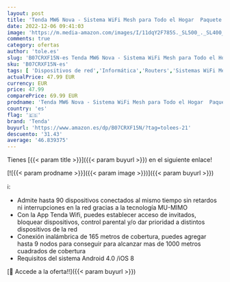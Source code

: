 ```yaml
---
layout: post
title: 'Tenda MW6 Nova - Sistema WiFi Mesh para Todo el Hogar  Paquete de 1  Cobertura de Doble Banda de hasta 165 m²  MU-MIMO  Control Parental  Funciona con Alexa '
date: 2022-12-06 09:41:03
image: 'https://m.media-amazon.com/images/I/11dqY2F785S._SL500_._SL400_.jpg'
comments: true
category: ofertas
author: 'tole.es'
slug: 'B07CRXF15N-es Tenda MW6 Nova - Sistema WiFi Mesh para Todo el Hogar...'
sku: 'B07CRXF15N-es'
tags: [ 'Dispositivos de red','Informática','Routers','Sistemas WiFi Mesh','alexa','tenda','🇪🇸', ]
actualPrice: 47.99 EUR
currency: EUR
price: 47.99
comparePrice: 69.99 EUR
prodname: 'Tenda MW6 Nova - Sistema WiFi Mesh para Todo el Hogar  Paquete de 1  Cobertura de Doble Banda de hasta 165 m²  MU-MIMO  Control Parental  Funciona con Alexa '
country: 'es'
flag: '🇪🇸'
brand: 'Tenda'
buyurl: 'https://www.amazon.es/dp/B07CRXF15N/?tag=tolees-21'
descuento: '31.43'
average: '46.839375'
---
```


Tienes [{{< param title >}}]({{< param buyurl >}}) en el siguiente enlace!

[![{{< param prodname >}}]({{< param image >}})]({{< param buyurl >}})

ℹ️:

- Admite hasta 90 dispositivos conectados al mismo tiempo sin retardos ni interrupciones en la red gracias a la tecnología MU-MIMO
- Con la App Tenda Wifi, puedes establecer acceso de invitados, bloquear dispositivos, control parental y/o dar prioridad a distintos dispositivos de la red
- Conexión inalámbrica de 165 metros de cobertura, puedes agregar hasta 9 nodos para conseguir para alcanzar mas de 1000 metros cuadrados de cobertura
- Requisitos del sistema Android 4.0 /iOS 8

[🛒 Accede a la oferta!!]({{< param buyurl >}})
